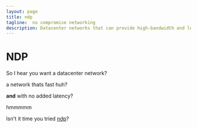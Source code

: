 ```yaml
---
layout: page
title: ndp
tagline:  no compromise networking
description: Datacenter networks that can provide high-bandwidth and low-latency
---
```


 
 
 
NDP
===

 So I hear you want a datacenter network?
 
  a network thats fast huh?
 
 **and** with no added latency?
 
 hmmmmm

Isn't it time you tried [ndp](http://dl.acm.org/citation.cfm?id=3098825)?
